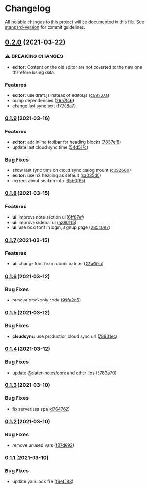 # Changelog

All notable changes to this project will be documented in this file. See [standard-version](https://github.com/conventional-changelog/standard-version) for commit guidelines.

## [0.2.0](https://github.com/slater-notes/web/compare/v0.1.9...v0.2.0) (2021-03-22)


### ⚠ BREAKING CHANGES

* **editor:** Content on the old editor are not coverted to the new one therefore losing data.

### Features

* **editor:** use draft.js instead of editor.js ([c99537a](https://github.com/slater-notes/web/commit/c99537ae703342a3d6601a47cfdbf21d5f949e1e))
* bump dependencies ([29a7fc6](https://github.com/slater-notes/web/commit/29a7fc6382f49d48b17f9e21a71f18da2c387909))
* change last sync text ([f7708a7](https://github.com/slater-notes/web/commit/f7708a7f7125b57818f7e25859314c91f06459a3))

### [0.1.9](https://github.com/slater-notes/web/compare/v0.1.8...v0.1.9) (2021-03-16)


### Features

* **editor:** add inline toolbar for heading blocks ([7837ef8](https://github.com/slater-notes/web/commit/7837ef82739379e51fda7e10b07ff4654aeed65b))
* update last cloud sync time ([54d517c](https://github.com/slater-notes/web/commit/54d517cd5b7fe0f2698e15f13228e16d3f54d167))


### Bug Fixes

* show last sync time on cloud sync dialog mount ([c392689](https://github.com/slater-notes/web/commit/c39268949b7b48c79f717ac0deb229017354e5bf))
* **editor:** use h2 heading as default ([ca035d0](https://github.com/slater-notes/web/commit/ca035d0f2fd489053fc72e334157010baf83a4c1))
* correct about section info ([65b0f6b](https://github.com/slater-notes/web/commit/65b0f6b231970945a6a52ab6694d731b8bc9480b))

### [0.1.8](https://github.com/slater-notes/web/compare/v0.1.7...v0.1.8) (2021-03-15)


### Features

* **ui:** improve note section ui ([6ff87ef](https://github.com/slater-notes/web/commit/6ff87efb6c8ae694a058f3a762bc8f80c8b49bc9))
* **ui:** improve sidebar ui ([a380115](https://github.com/slater-notes/web/commit/a3801154028ae57c270d75e7cbf24bd7e00558c5))
* **ui:** use bold font in login, signup page ([2854087](https://github.com/slater-notes/web/commit/285408721165146b3cb84466aa19ff06c81e09ff))

### [0.1.7](https://github.com/slater-notes/web/compare/v0.1.6...v0.1.7) (2021-03-15)


### Features

* **ui:** change font from roboto to inter ([22a6fea](https://github.com/slater-notes/web/commit/22a6feaf4f0c0b36e7839e37f96d1c2d83daadfb))

### [0.1.6](https://github.com/slater-notes/web/compare/v0.1.5...v0.1.6) (2021-03-12)


### Bug Fixes

* remove prod-only code ([99fe2d5](https://github.com/slater-notes/web/commit/99fe2d5d650f6fa39fb391b3c91e2ad2ba845ab5))

### [0.1.5](https://github.com/slater-notes/web/compare/v0.1.4...v0.1.5) (2021-03-12)


### Bug Fixes

* **cloudsync:** use production cloud sync url ([78831ec](https://github.com/slater-notes/web/commit/78831ecd99d5d2ba4fcd2995a2aaf95df37a0231))

### [0.1.4](https://github.com/slater-notes/web/compare/v0.1.3...v0.1.4) (2021-03-12)


### Bug Fixes

* update @slater-notes/core and other libs ([5783a70](https://github.com/slater-notes/web/commit/5783a70745d27fa077cec923f546462ed77a5405))

### [0.1.3](https://github.com/slater-notes/web/compare/v0.1.2...v0.1.3) (2021-03-10)


### Bug Fixes

* fix serverless spa ([d764762](https://github.com/slater-notes/web/commit/d764762e0d462b788174edc5b203047a2c4bd9a9))

### [0.1.2](https://github.com/slater-notes/web/compare/v0.1.1...v0.1.2) (2021-03-10)


### Bug Fixes

* remove unused vars ([f87d692](https://github.com/slater-notes/web/commit/f87d6926ec88ecb3a6f26e16fb02d1a4db6229a9))

### 0.1.1 (2021-03-10)


### Bug Fixes

* update yarn.lock file ([f6ef583](https://github.com/slater-notes/web/commit/f6ef583bb204959755e90e418e4d1dc0170409b7))
